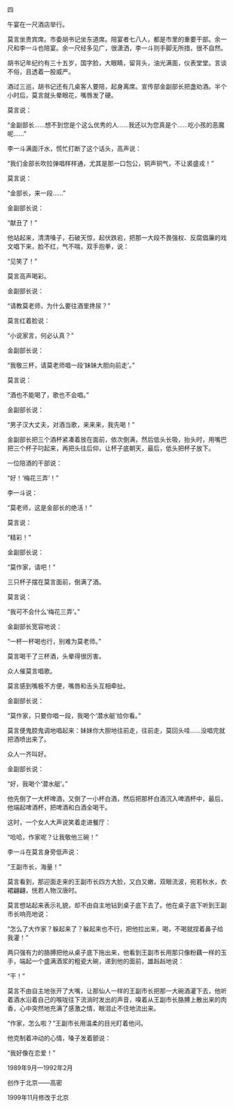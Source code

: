 四

午宴在一尺酒店举行。

莫言坐贵宾席。市委胡书记坐东道席。陪宴者七八人，都是市里的重要干部。余一尺和李一斗也陪宴。余一尺经多见广，很潇洒，李一斗则手脚无所措，很不自然。

胡书记年纪约有三十五岁，国字脸，大眼睛，留背头，油光满面，仪表堂堂。言谈不俗，且透着一股威严。

酒过三巡，胡书记还有几桌客人要陪，起身离席。宣传部金副部长把盏劝酒。半个小时后，莫言就头晕眼花，嘴唇发了硬。

莫言说：

“金副部长……想不到您是个这么优秀的人……我还以为您真是个……吃小孩的恶魔呢……”

李一斗满面汗水，慌忙打断了这个话头，高声说：

“我们金部长吹拉弹唱样样通，尤其是那一口包公，铜声铜气，不让裘盛戎！”

莫言说：

“金部长，来一段……”

金副部长说：

“献丑了！”

他站起来，清清嗓子，石破天惊，起伏跌宕，把那一大段不畏强权、反腐倡廉的戏文唱下来，脸不红，气不喘，双手抱拳，说：

“见笑了！”

莫言高声喝彩。

金副部长说：

“请教莫老师，为什么要往酒里搀尿？”

莫言红着脸说：

“小说家言，何必认真？”

金副部长说：

“我敬三杯，请莫老师唱一段‘妹妹大胆向前走’。”

莫言说：

“酒也不能喝了，歌也不会唱。”

金副部长说：

“男子汉大丈夫，对酒当歌，来来来，我先喝！”

金副部长把三个酒杯紧凑着放在面前，依次倒满，然后低头长吸，抬头时，用嘴巴把三个杯子叼起来，再把头往后仰，让杯子底朝天，最后，低头把杯子放下。

一位陪酒的干部说：

“好！‘梅花三弄’！”

李一斗说：

“莫老师，这是金部长的绝活！”

莫言说：

“精彩！”

金副部长说：

“莫作家，请吧！”

三只杯子摆在莫言面前，倒满了酒。

莫言说：

“我可不会什么‘梅花三弄’。”

金副部长宽容地说：

“一杯一杯喝也行，别难为莫老师。”

莫言喝干了三杯酒，头晕得很厉害。

众人催莫言唱歌。

莫言感到嘴极不方便，嘴唇和舌头互相牵扯。

金副部长说：

“莫作家，只要你唱一段，我喝个‘潜水艇’给你看。”

莫言便鬼腔鬼调地唱起来：妹妹你大胆地往前走，往前走，莫回头哇……没唱完就把酒喷出来了。

众人一齐叫好。

金副部长说：

“好，我喝个‘潜水艇’。”

他先倒了一大杯啤酒，又倒了一小杯白酒，然后把那杯白酒沉入啤酒杯中，最后，他端起啤酒杯，把啤酒和白酒全喝干。

这时，一个女人大声说笑着走进餐厅：

“哈哈，作家呢？让我敬他三碗！”

李一斗在莫言身旁低声说：

“王副市长，海量！”

莫言看到，那迎面走来的王副市长四方大脸，又白又嫩，双眼流波，宛若秋水，衣裙翩翩，恍若人物汉唐时。

莫言想站起来表示礼貌，却不由自主地钻到桌子底下去了。他在桌子底下听到王副市长响亮地说：

“怎么了大作家？躲起来了？躲起来也不行，把他拉出来，喝，不喝就捏着鼻子给我灌！”

两只强有力的胳膊把他从桌子底下拖出来，他看到王副市长用那只像粉藕一样的玉手，端起一个盛满酒浆的粗瓷大碗，递到他的面前，雄赳赳地说：

“干！”

莫言不由自主地张开了大嘴，让那仙人一样的王副市长把那一大碗酒灌下去，他听着酒水沿着自己的喉咙往下流淌时发出的声音，嗅着从王副市长胳膊上散出来的肉香，心中突然地充满了感激之情，眼泪止不住地流出来。

“作家，怎么啦？”王副市长用温柔的目光盯着他问。

他克制着冲动的心情，嗓子发着颤说：

“我好像在恋爱！”

1989年9月—1992年2月

创作于北京——高密

1999年11月修改于北京